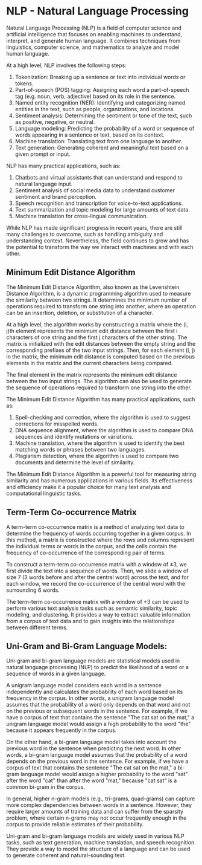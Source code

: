 # NLP - Natural Language Processing

Natural Language Processing (NLP) is a field of computer science and artificial intelligence that focuses on enabling machines to understand, interpret, and generate human language. It combines techniques from linguistics, computer science, and mathematics to analyze and model human language.

At a high level, NLP involves the following steps:

  1. Tokenization: Breaking up a sentence or text into individual words or tokens.
  2. Part-of-speech (POS) tagging: Assigning each word a part-of-speech tag (e.g. noun, verb, adjective) based on its role in the sentence.
  3. Named entity recognition (NER): Identifying and categorizing named entities in the text, such as people, organizations, and locations.
  4. Sentiment analysis: Determining the sentiment or tone of the text, such as positive, negative, or neutral.
  5. Language modeling: Predicting the probability of a word or sequence of words appearing in a sentence or text, based on its context.
  6. Machine translation: Translating text from one language to another.
  7. Text generation: Generating coherent and meaningful text based on a given prompt or input.
  
NLP has many practical applications, such as:

  1. Chatbots and virtual assistants that can understand and respond to natural language input.
  2. Sentiment analysis of social media data to understand customer sentiment and brand perception.
  3. Speech recognition and transcription for voice-to-text applications.
  4. Text summarization and topic modeling for large amounts of text data.
  5. Machine translation for cross-lingual communication.

While NLP has made significant progress in recent years, there are still many challenges to overcome, such as handling ambiguity and understanding context. Nevertheless, the field continues to grow and has the potential to transform the way we interact with machines and with each other.

## Minimum Edit Distance Algorithm

The Minimum Edit Distance Algorithm, also known as the Levenshtein Distance Algorithm, is a dynamic programming algorithm used to measure the similarity between two strings. It determines the minimum number of operations required to transform one string into another, where an operation can be an insertion, deletion, or substitution of a character.

At a high level, the algorithm works by constructing a matrix where the (i, j)th element represents the minimum edit distance between the first i characters of one string and the first j characters of the other string. The matrix is initialized with the edit distances between the empty string and the corresponding prefixes of the two input strings. Then, for each element (i, j) in the matrix, the minimum edit distance is computed based on the previous elements in the matrix and the current characters being compared.

The final element in the matrix represents the minimum edit distance between the two input strings. The algorithm can also be used to generate the sequence of operations required to transform one string into the other.

The Minimum Edit Distance Algorithm has many practical applications, such as:

  1. Spell-checking and correction, where the algorithm is used to suggest corrections for misspelled words.
  2. DNA sequence alignment, where the algorithm is used to compare DNA sequences and identify mutations or variations.
  3. Machine translation, where the algorithm is used to identify the best matching words or phrases between two languages.
  4. Plagiarism detection, where the algorithm is used to compare two documents and determine the level of similarity.

The Minimum Edit Distance Algorithm is a powerful tool for measuring string similarity and has numerous applications in various fields. Its effectiveness and efficiency make it a popular choice for many text analysis and computational linguistic tasks.

## Term-Term Co-occurrence Matrix

A term-term co-occurrence matrix is a method of analyzing text data to determine the frequency of words occurring together in a given corpus. In this method, a matrix is constructed where the rows and columns represent the individual terms or words in the corpus, and the cells contain the frequency of co-occurrence of the corresponding pair of terms.

To construct a term-term co-occurrence matrix with a window of ±3, we first divide the text into a sequence of words. Then, we slide a window of size 7 (3 words before and after the central word) across the text, and for each window, we record the co-occurrence of the central word with the surrounding 6 words.

The term-term co-occurrence matrix with a window of ±3 can be used to perform various text analysis tasks such as semantic similarity, topic modeling, and clustering. It provides a way to extract valuable information from a corpus of text data and to gain insights into the relationships between different terms.

## Uni-Gram and Bi-Gram Language Models:

Uni-gram and bi-gram language models are statistical models used in natural language processing (NLP) to predict the likelihood of a word or a sequence of words in a given language.

A unigram language model considers each word in a sentence independently and calculates the probability of each word based on its frequency in the corpus. In other words, a unigram language model assumes that the probability of a word only depends on that word and not on the previous or subsequent words in the sentence. For example, if we have a corpus of text that contains the sentence "The cat sat on the mat," a unigram language model would assign a high probability to the word "the" because it appears frequently in the corpus.

On the other hand, a bi-gram language model takes into account the previous word in the sentence when predicting the next word. In other words, a bi-gram language model assumes that the probability of a word depends on the previous word in the sentence. For example, if we have a corpus of text that contains the sentence "The cat sat on the mat," a bi-gram language model would assign a higher probability to the word "sat" after the word "cat" than after the word "mat," because "cat sat" is a common bi-gram in the corpus.

In general, higher n-gram models (e.g., tri-grams, quad-grams) can capture more complex dependencies between words in a sentence. However, they require larger amounts of training data and can suffer from the sparsity problem, where certain n-grams may not occur frequently enough in the corpus to provide reliable estimates of their probability.

Uni-gram and bi-gram language models are widely used in various NLP tasks, such as text generation, machine translation, and speech recognition. They provide a way to model the structure of a language and can be used to generate coherent and natural-sounding text.










